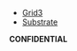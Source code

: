 - [Grid3](grid_readme)
- [Substrate](substrate_readme)


<!-- - [Why do we exist?](funding:why) -->
<!-- - [ThreeFold Blockchain](internet4:consensus3) -->

**CONFIDENTIAL**